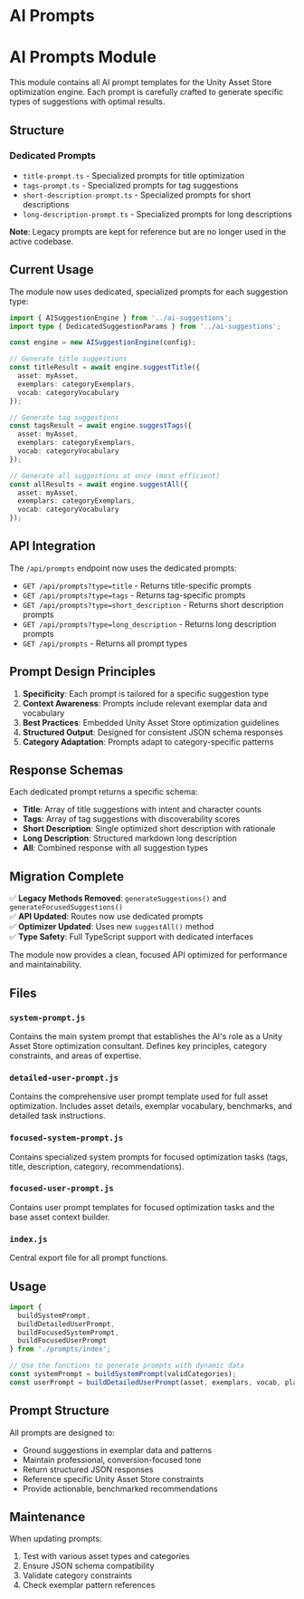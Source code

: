 # AI Prompts

# AI Prompts Module

This module contains all AI prompt templates for the Unity Asset Store optimization engine. Each prompt is carefully crafted to generate specific types of suggestions with optimal results.

## Structure

### Dedicated Prompts
- `title-prompt.ts` - Specialized prompts for title optimization
- `tags-prompt.ts` - Specialized prompts for tag suggestions
- `short-description-prompt.ts` - Specialized prompts for short descriptions
- `long-description-prompt.ts` - Specialized prompts for long descriptions

**Note**: Legacy prompts are kept for reference but are no longer used in the active codebase.

## Current Usage

The module now uses dedicated, specialized prompts for each suggestion type:

```typescript
import { AISuggestionEngine } from '../ai-suggestions';
import type { DedicatedSuggestionParams } from '../ai-suggestions';

const engine = new AISuggestionEngine(config);

// Generate title suggestions
const titleResult = await engine.suggestTitle({
  asset: myAsset,
  exemplars: categoryExemplars,
  vocab: categoryVocabulary
});

// Generate tag suggestions
const tagsResult = await engine.suggestTags({
  asset: myAsset,
  exemplars: categoryExemplars,
  vocab: categoryVocabulary
});

// Generate all suggestions at once (most efficient)
const allResults = await engine.suggestAll({
  asset: myAsset,
  exemplars: categoryExemplars,
  vocab: categoryVocabulary
});
```

## API Integration

The `/api/prompts` endpoint now uses the dedicated prompts:

- `GET /api/prompts?type=title` - Returns title-specific prompts
- `GET /api/prompts?type=tags` - Returns tag-specific prompts
- `GET /api/prompts?type=short_description` - Returns short description prompts
- `GET /api/prompts?type=long_description` - Returns long description prompts
- `GET /api/prompts` - Returns all prompt types

## Prompt Design Principles

1. **Specificity**: Each prompt is tailored for a specific suggestion type
2. **Context Awareness**: Prompts include relevant exemplar data and vocabulary
3. **Best Practices**: Embedded Unity Asset Store optimization guidelines
4. **Structured Output**: Designed for consistent JSON schema responses
5. **Category Adaptation**: Prompts adapt to category-specific patterns

## Response Schemas

Each dedicated prompt returns a specific schema:

- **Title**: Array of title suggestions with intent and character counts
- **Tags**: Array of tag suggestions with discoverability scores
- **Short Description**: Single optimized short description with rationale
- **Long Description**: Structured markdown long description
- **All**: Combined response with all suggestion types

## Migration Complete

✅ **Legacy Methods Removed**: `generateSuggestions()` and `generateFocusedSuggestions()`  
✅ **API Updated**: Routes now use dedicated prompts  
✅ **Optimizer Updated**: Uses new `suggestAll()` method  
✅ **Type Safety**: Full TypeScript support with dedicated interfaces  

The module now provides a clean, focused API optimized for performance and maintainability.

## Files

### `system-prompt.js`
Contains the main system prompt that establishes the AI's role as a Unity Asset Store optimization consultant. Defines key principles, category constraints, and areas of expertise.

### `detailed-user-prompt.js`
Contains the comprehensive user prompt template used for full asset optimization. Includes asset details, exemplar vocabulary, benchmarks, and detailed task instructions.

### `focused-system-prompt.js`
Contains specialized system prompts for focused optimization tasks (tags, title, description, category, recommendations).

### `focused-user-prompt.js`
Contains user prompt templates for focused optimization tasks and the base asset context builder.

### `index.js`
Central export file for all prompt functions.

## Usage

```javascript
import { 
  buildSystemPrompt, 
  buildDetailedUserPrompt, 
  buildFocusedSystemPrompt, 
  buildFocusedUserPrompt 
} from './prompts/index';

// Use the functions to generate prompts with dynamic data
const systemPrompt = buildSystemPrompt(validCategories);
const userPrompt = buildDetailedUserPrompt(asset, exemplars, vocab, playbook, validCategories);
```

## Prompt Structure

All prompts are designed to:
- Ground suggestions in exemplar data and patterns
- Maintain professional, conversion-focused tone
- Return structured JSON responses
- Reference specific Unity Asset Store constraints
- Provide actionable, benchmarked recommendations

## Maintenance

When updating prompts:
1. Test with various asset types and categories
2. Ensure JSON schema compatibility 
3. Validate category constraints
4. Check exemplar pattern references